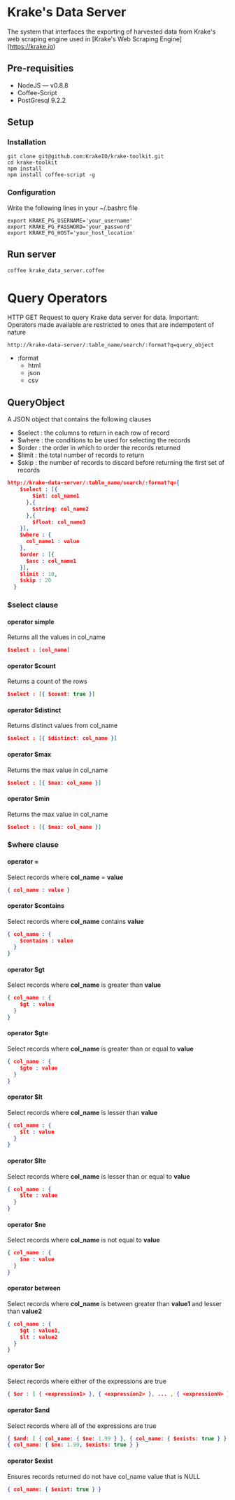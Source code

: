 # Krake's Data Server

The system that interfaces the exporting of harvested data from Krake's web scraping engine
used in [Krake's Web Scraping Engine] (https://krake.io)

## Pre-requisities
- NodeJS — v0.8.8
- Coffee-Script
- PostGresql 9.2.2

## Setup

### Installation
```console
git clone git@github.com:KrakeIO/krake-toolkit.git
cd krake-toolkit
npm install
npm install coffee-script -g
```

### Configuration
Write the following lines in your ~/.bashrc file
```console
export KRAKE_PG_USERNAME='your_username'
export KRAKE_PG_PASSWORD='your_password'
export KRAKE_PG_HOST='your_host_location'
```

## Run server
```console
coffee krake_data_server.coffee
```

# Query Operators
HTTP GET Request to query Krake data server for data. 
Important: Operators made available are restricted to ones that are indempotent of nature

```console
http://krake-data-server/:table_name/search/:format?q=query_object
```

- :format
    - html
    - json
    - csv

## QueryObject
A JSON object that contains the following clauses 
  - $select : the columns to return in each row of record
  - $where : the conditions to be used for selecting the records
  - $order : the order in which to order the records returned
  - $limit : the total number of records to return
  - $skip : the number of records to discard before returning the first set of records

```json
http://krake-data-server/:table_name/search/:format?q={ 
    $select : [{ 
        $int: col_name1 
      },{ 
        $string: col_name2
      },{ 
        $float: col_name3 
    }],
    $where : { 
      col_name1 : value 
    },
    $order : [{
      $asc : col_name1
    }],
    $limit : 10,
    $skip : 20
  }
```


### $select clause

#### operator simple
Returns all the values in col_name
```json
$select : [col_name]
```

#### operator $count
Returns a count of the rows
```json
$select : [{ $count: true }]
```

#### operator $distinct
Returns distinct values from col_name
```json
$select : [{ $distinct: col_name }]
```
#### operator $max
Returns the max value in col_name
```json
$select : [{ $max: col_name }]
```

#### operator $min
Returns the max value in col_name
```json
$select : [{ $max: col_name }]
```


### $where clause
#### operator =
Select records where **col_name** = **value**
```json
{ col_name : value }

```

#### operator $contains
Select records where **col_name** contains **value**
```json
{ col_name : { 
    $contains : value
  } 
}
```

#### operator $gt
Select records where **col_name** is greater than **value**
```json
{ col_name : { 
    $gt : value
  }
}
```

#### operator $gte
Select records where **col_name** is greater than or equal to **value**
```json
{ col_name : { 
    $gte : value
  }
}
```

#### operator $lt
Select records where **col_name** is lesser than **value**
```json
{ col_name : { 
    $lt : value
  }
}
```

#### operator $lte
Select records where **col_name** is lesser than or equal to **value**
```json
{ col_name : { 
    $lte : value
  }
}
```

#### operator $ne
Select records where **col_name** is not equal to **value**
```json
{ col_name : { 
    $ne : value
  }
}
```

#### operator between
Select records where **col_name** is between greater than **value1** and lesser than **value2** 
```json
{ col_name : { 
    $gt : value1,
    $lt : value2
  }
}
```

#### operator $or
Select records where either of the expressions are true
```json
{ $or : [ { <expression1> }, { <expression2> }, ... , { <expressionN> } ] }
```

#### operator $and
Select records where all of the expressions are true
```json
{ $and: [ { col_name: { $ne: 1.99 } }, { col_name: { $exists: true } } ] }
{ col_name: { $ne: 1.99, $exists: true } }
```

#### operator $exist
Ensures records returned do not have col_name value that is NULL
```json
{ col_name: { $exist: true } }
```
